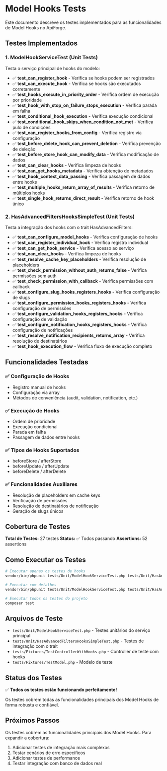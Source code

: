 # Model Hooks Tests

Este documento descreve os testes implementados para as funcionalidades de Model Hooks no ApiForge.

## Testes Implementados

### 1. ModelHookServiceTest (Unit Tests)

Testa o serviço principal de hooks do modelo:

- ✅ **test_can_register_hook** - Verifica se hooks podem ser registrados
- ✅ **test_can_execute_hook** - Verifica se hooks são executados corretamente
- ✅ **test_hooks_execute_in_priority_order** - Verifica ordem de execução por prioridade
- ✅ **test_hook_with_stop_on_failure_stops_execution** - Verifica parada em falha
- ✅ **test_conditional_hook_execution** - Verifica execução condicional
- ✅ **test_conditional_hook_skips_when_condition_not_met** - Verifica pulo de condições
- ✅ **test_can_register_hooks_from_config** - Verifica registro via configuração
- ✅ **test_before_delete_hook_can_prevent_deletion** - Verifica prevenção de deleção
- ✅ **test_before_store_hook_can_modify_data** - Verifica modificação de dados
- ✅ **test_can_clear_hooks** - Verifica limpeza de hooks
- ✅ **test_can_get_hooks_metadata** - Verifica obtenção de metadados
- ✅ **test_hook_context_data_passing** - Verifica passagem de dados entre hooks
- ✅ **test_multiple_hooks_return_array_of_results** - Verifica retorno de múltiplos hooks
- ✅ **test_single_hook_returns_direct_result** - Verifica retorno de hook único

### 2. HasAdvancedFiltersHooksSimpleTest (Unit Tests)

Testa a integração dos hooks com o trait HasAdvancedFilters:

- ✅ **test_can_configure_model_hooks** - Verifica configuração de hooks
- ✅ **test_can_register_individual_hook** - Verifica registro individual
- ✅ **test_can_get_hook_service** - Verifica acesso ao serviço
- ✅ **test_can_clear_hooks** - Verifica limpeza de hooks
- ✅ **test_resolve_cache_key_placeholders** - Verifica resolução de placeholders
- ✅ **test_check_permission_without_auth_returns_false** - Verifica permissões sem auth
- ✅ **test_check_permission_with_callback** - Verifica permissões com callback
- ✅ **test_configure_slug_hooks_registers_hooks** - Verifica configuração de slugs
- ✅ **test_configure_permission_hooks_registers_hooks** - Verifica configuração de permissões
- ✅ **test_configure_validation_hooks_registers_hooks** - Verifica configuração de validação
- ✅ **test_configure_notification_hooks_registers_hooks** - Verifica configuração de notificações
- ✅ **test_resolve_notification_recipients_returns_array** - Verifica resolução de destinatários
- ✅ **test_hook_execution_flow** - Verifica fluxo de execução completo

## Funcionalidades Testadas

### ✅ Configuração de Hooks
- Registro manual de hooks
- Configuração via array
- Métodos de conveniência (audit, validation, notification, etc.)

### ✅ Execução de Hooks
- Ordem de prioridade
- Execução condicional
- Parada em falha
- Passagem de dados entre hooks

### ✅ Tipos de Hooks Suportados
- beforeStore / afterStore
- beforeUpdate / afterUpdate
- beforeDelete / afterDelete

### ✅ Funcionalidades Auxiliares
- Resolução de placeholders em cache keys
- Verificação de permissões
- Resolução de destinatários de notificação
- Geração de slugs únicos

## Cobertura de Testes

**Total de Testes:** 27 testes
**Status:** ✅ Todos passando
**Assertions:** 52 assertions

## Como Executar os Testes

```bash
# Executar apenas os testes de hooks
vendor/bin/phpunit tests/Unit/ModelHookServiceTest.php tests/Unit/HasAdvancedFiltersHooksSimpleTest.php

# Executar com detalhes
vendor/bin/phpunit tests/Unit/ModelHookServiceTest.php tests/Unit/HasAdvancedFiltersHooksSimpleTest.php --testdox

# Executar todos os testes do projeto
composer test
```

## Arquivos de Teste

- `tests/Unit/ModelHookServiceTest.php` - Testes unitários do serviço principal
- `tests/Unit/HasAdvancedFiltersHooksSimpleTest.php` - Testes de integração com o trait
- `tests/Fixtures/TestControllerWithHooks.php` - Controller de teste com hooks
- `tests/Fixtures/TestModel.php` - Modelo de teste

## Status dos Testes

✅ **Todos os testes estão funcionando perfeitamente!**

Os testes cobrem todas as funcionalidades principais dos Model Hooks de forma robusta e confiável.

## Próximos Passos

Os testes cobrem as funcionalidades principais dos Model Hooks. Para expandir a cobertura:

1. Adicionar testes de integração mais complexos
2. Testar cenários de erro específicos
3. Adicionar testes de performance
4. Testar integração com banco de dados real